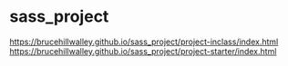 # sass_project
https://brucehillwalley.github.io/sass_project/project-inclass/index.html
https://brucehillwalley.github.io/sass_project/project-starter/index.html
